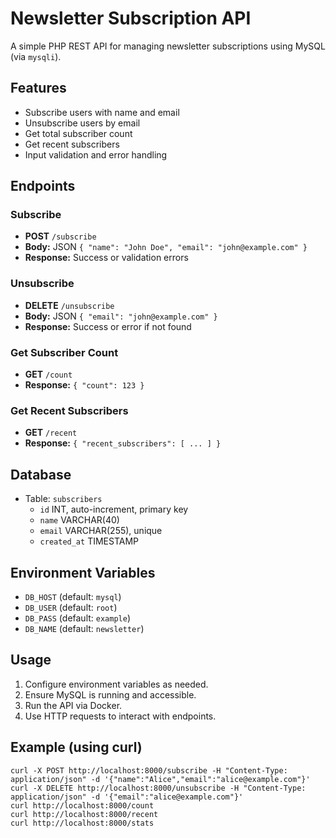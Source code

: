 # Newsletter Subscription API

A simple PHP REST API for managing newsletter subscriptions using MySQL (via `mysqli`).

## Features
- Subscribe users with name and email
- Unsubscribe users by email
- Get total subscriber count
- Get recent subscribers
- Input validation and error handling

## Endpoints

### Subscribe
- **POST** `/subscribe`
- **Body:** JSON `{ "name": "John Doe", "email": "john@example.com" }`
- **Response:** Success or validation errors

### Unsubscribe
- **DELETE** `/unsubscribe`
- **Body:** JSON `{ "email": "john@example.com" }`
- **Response:** Success or error if not found

### Get Subscriber Count
- **GET** `/count`
- **Response:** `{ "count": 123 }`

### Get Recent Subscribers
- **GET** `/recent`
- **Response:** `{ "recent_subscribers": [ ... ] }`

## Database
- Table: `subscribers`
  - `id` INT, auto-increment, primary key
  - `name` VARCHAR(40)
  - `email` VARCHAR(255), unique
  - `created_at` TIMESTAMP

## Environment Variables
- `DB_HOST` (default: `mysql`)
- `DB_USER` (default: `root`)
- `DB_PASS` (default: `example`)
- `DB_NAME` (default: `newsletter`)

## Usage
1. Configure environment variables as needed.
2. Ensure MySQL is running and accessible.
3. Run the API via Docker.
4. Use HTTP requests to interact with endpoints.

## Example (using curl)
```
curl -X POST http://localhost:8000/subscribe -H "Content-Type: application/json" -d '{"name":"Alice","email":"alice@example.com"}'
curl -X DELETE http://localhost:8000/unsubscribe -H "Content-Type: application/json" -d '{"email":"alice@example.com"}'
curl http://localhost:8000/count
curl http://localhost:8000/recent
curl http://localhost:8000/stats
```